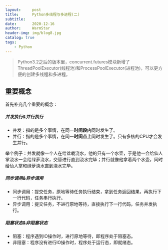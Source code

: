 ```yaml
---
layout:     post   				    
title:      Python多线程与多进程(二) 				
subtitle:   
date:       2020-12-16 				
author:     WarmStar 						
header-img: img/blog8.jpg 	
catalog: true 				
tags:							
    - Python
---
```


> Python3.2之后的版本里，concurrent.futures模块新增了ThreadPoolExecutor(线程池)和ProcessPoolExecutor(进程池)，可以更方便的创建多线程和多进程。

## 重要概念

首先补充几个重要的概念：

##### 并发执行&并行执行

+ 并发：指的是多个事情，在同一**时间段内**同时发生了。
+ 并行：指的是多个事情，在同一**时间点上**同时发生了。只有多核的CPU才会发生并行。

举个例子：并发就像一个人在给盆栽浇水，他的只有一个水壶，于是他一会给仙人掌浇水一会给绿萝浇水，交替进行直到浇水完毕；并行就像他拿着两个水壶，同时给仙人掌和绿萝浇水直到浇水完毕。

##### 同步调用&异步调用

+ 同步调用：提交任务，原地等待任务执行结束，拿到任务返回结果，再执行下一行代码，任务串行执行。
+ 异步调用：提交任务，不进行原地等待，直接执行下一行代码，任务并发执行。

##### 阻塞状态&非阻塞状态

- 阻塞：程序遇到IO操作时，进行原地等待，即程序处于阻塞态。
- 非阻塞：程序没有进行IO操作时，程序处于运行态，即就绪态。